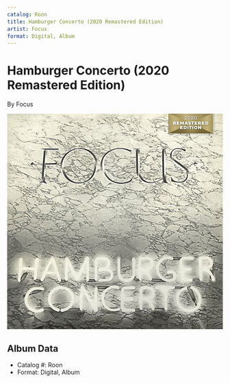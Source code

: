 ```yaml
---
catalog: Roon
title: Hamburger Concerto (2020 Remastered Edition)
artist: Focus
format: Digital, Album
---
```


# Hamburger Concerto (2020 Remastered Edition)

By Focus

![](../../assets/albumcovers/Focus-Hamburger_Concerto_2020_Remastered_Edition.png)

## Album Data

- Catalog #: Roon
- Format: Digital, Album

